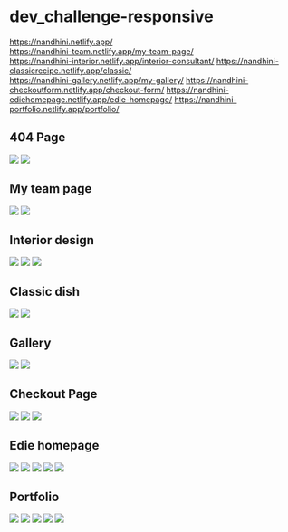 # dev_challenge-responsive

https://nandhini.netlify.app/    
https://nandhini-team.netlify.app/my-team-page/    
https://nandhini-interior.netlify.app/interior-consultant/
https://nandhini-classicrecipe.netlify.app/classic/   
https://nandhini-gallery.netlify.app/my-gallery/
https://nandhini-checkoutform.netlify.app/checkout-form/
https://nandhini-ediehomepage.netlify.app/edie-homepage/
https://nandhini-portfolio.netlify.app/portfolio/

## 404 Page
<p>
  <img src="404-not-found/assest/404-Website-Desktop-size- assest.jpg" >
  <img src ="404-not-found/assest/404-Website-mobile-size- assest.jpg">
</p>

## My team page
<p>
  <img src="My-team-page/Assest/team-work-desktop-size.png">
  <img src="My-team-page/Assest/team-work-mobile-size.png">
</p>

## Interior design
<p>
  <img src="Interior-consultant/Assest/devchallenges-desktop size.jpg">
  <img src="Interior-consultant/Assest/devchallenges-mobile-size-1.jpg">
  <img src="Interior-consultant/Assest/devchallenges-mobile-size-2.jpg">
</p>

## Classic dish
<p>
  <img src="Classic/Assest/classic-desktop size.png">
  <img src="Classic/Assest/classic-mobile size.png">
 </p>
 
 ## Gallery
 <p>
  <img src="my-gallery/assest/my-gallery-desktop-size.png">
  <img src="my-gallery/assest/my-gallery-mobile-size.png">
</p>

## Checkout Page
<p>
  <img src ="checkout-form/Assest/desktop-size.png">
  <img src ="checkout-form/Assest/mobile size 1.png">
  <img src ="checkout-form/Assest/mobile size 2.png">
</p>

## Edie homepage
<p>
  <img src ="edie-homepage/assest/desktop size-1.png">
  <img src ="edie-homepage/assest/desktop size-2.png">
  <img src ="edie-homepage/assest/desktop size-3.png">
  <img src ="edie-homepage/assest/desktop size-4.png">
 <img src ="edie-homepage/assest/Mobile size-1.png">
 </p>
  
 ## Portfolio
 <p>
<img src ="portfolio/Assest/desktop-size-1.png">
 <img src ="portfolio/Assest/desktop-size-2.png">
  <img src ="portfolio/Assest/desktop-size-3.png">
  <img src ="portfolio/Assest/desktop-size-4.png">
  <img src ="portfolio/Assest/desktop-size-6.png">
  </p>
       
